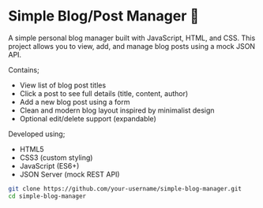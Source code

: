 # Simple Blog/Post Manager 📝

A simple personal blog manager built with JavaScript, HTML, and CSS. This project allows you to view, add, and manage blog posts using a mock JSON API.

Contains;

- View list of blog post titles
- Click a post to see full details (title, content, author)
- Add a new blog post using a form
- Clean and modern blog layout inspired by minimalist design
- Optional edit/delete support (expandable)
 
 Developed using;

- HTML5
- CSS3 (custom styling)
- JavaScript (ES6+)
- JSON Server (mock REST API)



```bash
git clone https://github.com/your-username/simple-blog-manager.git
cd simple-blog-manager
